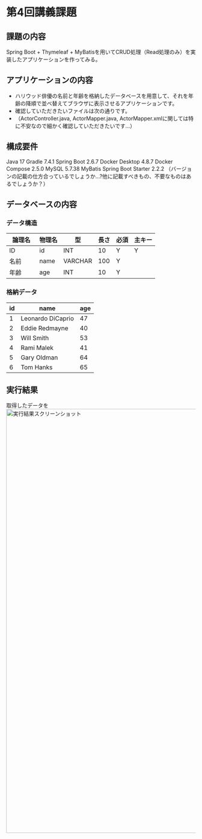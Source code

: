 # 第4回講義課題

## 課題の内容
Spring Boot + Thymeleaf + MyBatisを用いてCRUD処理（Read処理のみ）を実装したアプリケーションを作ってみる。

## アプリケーションの内容
- ハリウッド俳優の名前と年齢を格納したデータベースを用意して、それを年齢の降順で並べ替えてブラウザに表示させるアプリケーションです。
- 確認していただきたいファイルは次の通りです。
- （ActorController.java, ActorMapper.java, ActorMapper.xmlに関しては特に不安なので細かく確認していただきたいです...）

## 構成要件
Java 17
Gradle 7.4.1
Spring Boot 2.6.7
Docker Desktop 4.8.7
Docker Compose 2.5.0
MySQL 5.7.38
MyBatis Spring Boot Starter 2.2.2
（バージョンの記載の仕方合っているでしょうか...?他に記載すべきもの、不要なものはあるでしょうか？）

## データベースの内容

### データ構造
| 論理名　| 物理名 | 型 | 長さ | 必須 | 主キー |
|----|----|----|----|----|----|
| ID | id | INT | 10 | Y | Y |
| 名前 | name | VARCHAR | 100 | Y |  |
| 年齢 | age | INT | 10 | Y |  |

### 格納データ
| id | name | age |
|----|----|----|
| 1 | Leonardo DiCaprio | 47 |
| 2 | Eddie Redmayne    | 40 |
| 3 | Will Smith        | 53 |
| 4 | Rami Malek        | 41 |
| 5 | Gary Oldman       | 64 |
| 6 | Tom Hanks         | 65 |

## 実行結果
取得したデータを
<img width="1129" alt="実行結果スクリーンショット" src="https://user-images.githubusercontent.com/103230014/168340064-cda06c5d-8118-4557-9405-f784330cd830.png">





